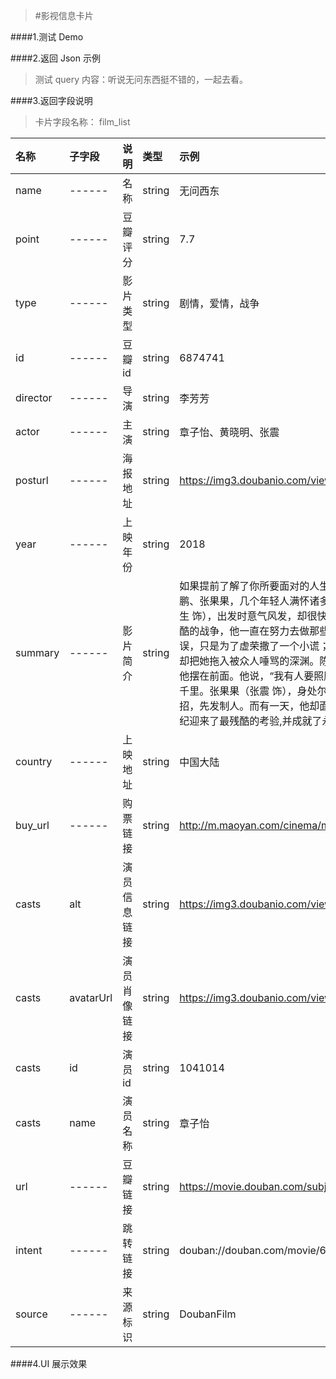 >#影视信息卡片

####1.测试 Demo
[^_^]:{%fbq%}
[^_^]:term:##影视名称##
[^_^]:ner:##FILM##
[^_^]:{%endfbq%}

####2.返回 Json 示例
>测试 query 内容：听说无问东西挺不错的，一起去看。


####3.返回字段说明
>卡片字段名称：<font clor="blue"> film_list </font>

|名称|子字段|说明|类型|示例|
|:---|:---|:---|:---|:---|
|name|------|名称|string|无问西东|
|point|------| 豆瓣评分 |string  |7.7  |
|type|------| 影片类型| string|剧情，爱情，战争 |
|id|------| 豆瓣id|string |6874741 |
|director|------| 导演|string |李芳芳 |
|actor|------| 主演|string |章子怡、黄晓明、张震 |
|posturl| ------|海报地址|string | https://img3.doubanio.com/view/photo/s_ratio_poster/public/p2507572275.jpg|
|year|------| 上映年份| string| 2018|
|summary|------| 影片简介| string| 如果提前了解了你所要面对的人生，你是否还会有勇气前来？吴岭澜、沈光耀、王敏佳、陈鹏、张果果，几个年轻人满怀诸多渴望，在四个非同凡响的时空中一路前行。\n吴岭澜（陈楚生 饰），出发时意气风发，却很快在途中迷失了方向。沈光耀（王力宏 饰），自愿参与了最残酷的战争，他一直在努力去做那些令他害怕，但重要的事。王敏佳（章子怡 饰）最初的错误，只是为了虚荣撒了一个小谎；最初的烦恼，只是在两个优秀的男人中选择一个。但命运，却把她拖入被众人唾骂的深渊。陈鹏（黄晓明 饰）把爱情摆在了理想前面，但爱情却没有把他摆在前面。他说，“我有人要照顾”，纵然这意味着与所有人作对，意味着要和她一起被放逐千里。张果果（张震 饰），身处尔虞我诈的职场，“赢”是他的习惯。为了赢，他总是见招拆招，先发制人。而有一天，他却面临了一个比“赢”更重要的选择。这几个年轻人，在最好的年纪迎来了最残酷的考验,并成就了永不褪色的青春传奇。|
|country| ------|上映地址| string| 中国大陆|
|buy_url| ------|购票链接| string| http://m.maoyan.com/cinema/movie/71946|
|casts|alt|演员信息链接|string | https://img3.doubanio.com/view/photo/s_ratio_poster/public/p2507572275.jpg|
|casts|avatarUrl| 演员肖像链接|string |https://img3.doubanio.com/view/celebrity/s_ratio_celebrity/public/p1359895311.0.jpg |
|casts|id|演员id |string |1041014|
|casts|name| 演员名称| string|章子怡 |
|url|------| 豆瓣链接| string| https://movie.douban.com/subject/6874741|
|intent|------|跳转链接 | string|douban://douban.com/movie/6874741?from=mdouba |
|source|------|来源标识 |string | DoubanFilm|
####4.UI 展示效果
